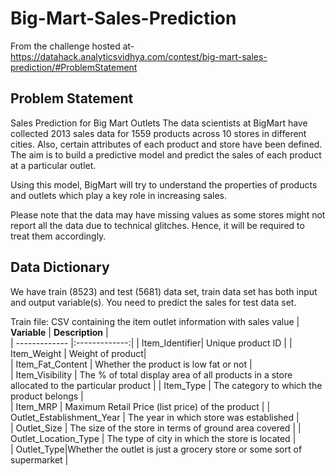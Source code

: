 # Big-Mart-Sales-Prediction

From the challenge hosted at- https://datahack.analyticsvidhya.com/contest/big-mart-sales-prediction/#ProblemStatement

**Problem Statement**
-----

Sales Prediction for Big Mart Outlets
The data scientists at BigMart have collected 2013 sales data for 1559 products across 10 stores in different cities. Also, certain attributes of each product and store have been defined. The aim is to build a predictive model and predict the sales of each product at a particular outlet.

Using this model, BigMart will try to understand the properties of products and outlets which play a key role in increasing sales.

Please note that the data may have missing values as some stores might not report all the data due to technical glitches. Hence, it will be required to treat them accordingly. 



**Data Dictionary**
-----------------------

We have train (8523) and test (5681) data set, train data set has both input and output variable(s). You need to predict the sales for test data set.



Train file: CSV containing the item outlet information with sales value
| **Variable**     | **Description**  |  
| ------------- |:-------------:|
| Item_Identifier| 	Unique product ID |
| Item_Weight      | 		Weight of product|  
| Item_Fat_Content | Whether the product is low fat or not      |  
| Item_Visibility | The % of total display area of all products in a store allocated to the particular product      |
| Item_Type     |  The category to which the product belongs     |  
| Item_MRP | Maximum Retail Price (list price) of the product      |
| Outlet_Establishment_Year    |  The year in which store was established    |  
| Outlet_Size | The size of the store in terms of ground area covered     |
| Outlet_Location_Type      |   The type of city in which the store is located    |  
| Outlet_Type|Whether the outlet is just a grocery store or some sort of supermarket      |


